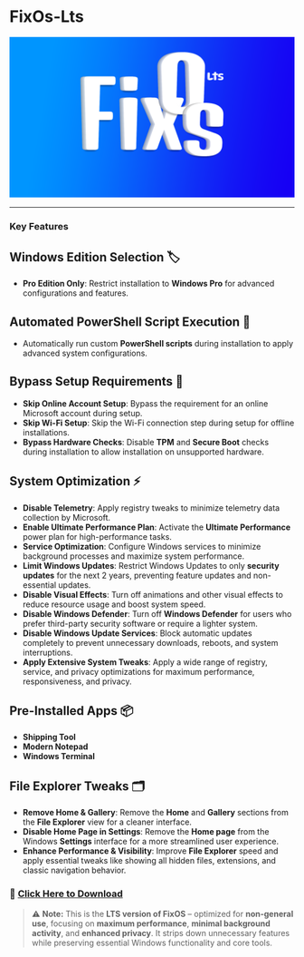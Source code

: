 # **FixOs-Lts**

![FixOs-Lts Logo](https://github.com/deadproject/FixOs/blob/main/FixOs-Lts/Wallpaper-Lts.png?raw=true)

---

### **Key Features**

## **Windows Edition Selection** 🏷️
- **Pro Edition Only**: Restrict installation to **Windows Pro** for advanced configurations and features.

## **Automated PowerShell Script Execution** 🔧
- Automatically run custom **PowerShell scripts** during installation to apply advanced system configurations.

## **Bypass Setup Requirements** 🚫
- **Skip Online Account Setup**: Bypass the requirement for an online Microsoft account during setup.
- **Skip Wi-Fi Setup**: Skip the Wi-Fi connection step during setup for offline installations.
- **Bypass Hardware Checks**: Disable **TPM** and **Secure Boot** checks during installation to allow installation on unsupported hardware.

## **System Optimization** ⚡  
- **Disable Telemetry**: Apply registry tweaks to minimize telemetry data collection by Microsoft.  
- **Enable Ultimate Performance Plan**: Activate the **Ultimate Performance** power plan for high-performance tasks.  
- **Service Optimization**: Configure Windows services to minimize background processes and maximize system performance.  
- **Limit Windows Updates**: Restrict Windows Updates to only **security updates** for the next 2 years, preventing feature updates and non-essential updates.  
- **Disable Visual Effects**: Turn off animations and other visual effects to reduce resource usage and boost system speed.  
- **Disable Windows Defender**: Turn off **Windows Defender** for users who prefer third-party security software or require a lighter system.  
- **Disable Windows Update Services**: Block automatic updates completely to prevent unnecessary downloads, reboots, and system interruptions.  
- **Apply Extensive System Tweaks**: Apply a wide range of registry, service, and privacy optimizations for maximum performance, responsiveness, and privacy.  

## **Pre-Installed Apps** 📦
- **Shipping Tool**
- **Modern Notepad**
- **Windows Terminal**

## **File Explorer Tweaks** 🗂️  
- **Remove Home & Gallery**: Remove the **Home** and **Gallery** sections from the **File Explorer** view for a cleaner interface.  
- **Disable Home Page in Settings**: Remove the **Home page** from the Windows **Settings** interface for a more streamlined user experience.  
- **Enhance Performance & Visibility**: Improve **File Explorer** speed and apply essential tweaks like showing all hidden files, extensions, and classic navigation behavior.  

### 🔗 [Click Here to Download](https://github.com/deadproject/FixOs/blob/main/FixOs-Lts/autounattend.xml)

> ⚠️ **Note:** This is the **LTS version of FixOS** – optimized for **non-general use**, focusing on **maximum performance**, **minimal background activity**, and **enhanced privacy**. It strips down unnecessary features while preserving essential Windows functionality and core tools.
